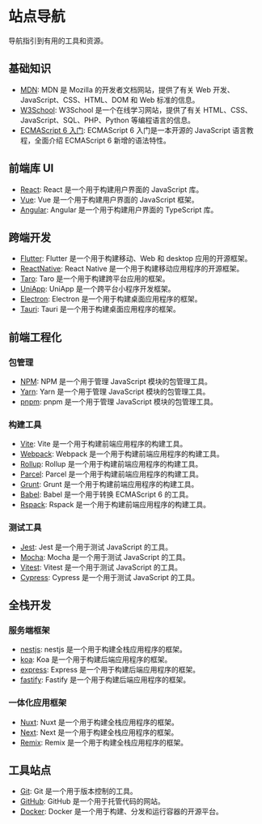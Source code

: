 # 站点导航

导航指引到有用的工具和资源。

## 基础知识

- [MDN](https://developer.mozilla.org/zh-CN/): MDN 是 Mozilla 的开发者文档网站，提供了有关 Web 开发、JavaScript、CSS、HTML、DOM 和 Web 标准的信息。
- [W3School](https://www.w3school.com.cn/): W3School 是一个在线学习网站，提供了有关 HTML、CSS、JavaScript、SQL、PHP、Python 等编程语言的信息。
- [ECMAScript 6 入门](https://es6.ruanyifeng.com/): ECMAScript 6 入门是一本开源的 JavaScript 语言教程，全面介绍 ECMAScript 6 新增的语法特性。

## 前端库 UI

- [React](https://zh-hans.react.dev/): React 是一个用于构建用户界面的 JavaScript 库。
- [Vue](https://v3.cn.vuejs.org/): Vue 是一个用于构建用户界面的 JavaScript 框架。
- [Angular](https://angular.cn/): Angular 是一个用于构建用户界面的 TypeScript 库。

## 跨端开发

- [Flutter](https://flutter.dev/): Flutter 是一个用于构建移动、Web 和 desktop 应用的开源框架。
- [ReactNative](https://reactnative.dev/): React Native 是一个用于构建移动应用程序的开源框架。
- [Taro](https://taro.jd.com/): Taro 是一个用于构建跨平台应用的框架。
- [UniApp](https://uniapp.dcloud.net.cn/): UniApp 是一个跨平台小程序开发框架。
- [Electron](https://www.electronjs.org/): Electron 是一个用于构建桌面应用程序的框架。
- [Tauri](https://tauri.app/): Tauri 是一个用于构建桌面应用程序的框架。

## 前端工程化

### 包管理

- [NPM](https://www.npmjs.com/): NPM 是一个用于管理 JavaScript 模块的包管理工具。
- [Yarn](https://yarnpkg.com/): Yarn 是一个用于管理 JavaScript 模块的包管理工具。
- [pnpm](https://pnpm.io/): pnpm 是一个用于管理 JavaScript 模块的包管理工具。

### 构建工具

- [Vite](https://vitejs.dev/): Vite 是一个用于构建前端应用程序的构建工具。
- [Webpack](https://webpack.docschina.org/): Webpack 是一个用于构建前端应用程序的构建工具。
- [Rollup](https://rollupjs.org/): Rollup 是一个用于构建前端应用程序的构建工具。
- [Parcel](https://parceljs.org/): Parcel 是一个用于构建前端应用程序的构建工具。
- [Grunt](https://gruntjs.com/): Grunt 是一个用于构建前端应用程序的构建工具。
- [Babel](https://babeljs.io/): Babel 是一个用于转换 ECMAScript 6 的工具。
- [Rspack](https://rspack.dev/): Rspack 是一个用于构建前端应用程序的构建工具。

### 测试工具

- [Jest](https://jestjs.io/): Jest 是一个用于测试 JavaScript 的工具。
- [Mocha](https://mochajs.org/): Mocha 是一个用于测试 JavaScript 的工具。
- [Vitest](https://vitest.dev/): Vitest 是一个用于测试 JavaScript 的工具。
- [Cypress](https://www.cypress.io/): Cypress 是一个用于测试 JavaScript 的工具。

## 全栈开发

### 服务端框架

- [nestjs](https://nestjs.com/): nestjs 是一个用于构建全栈应用程序的框架。
- [koa](https://koajs.com/): Koa 是一个用于构建后端应用程序的框架。
- [express](https://expressjs.com/): Express 是一个用于构建后端应用程序的框架。
- [fastify](https://www.fastify.io/): Fastify 是一个用于构建后端应用程序的框架。

### 一体化应用框架

- [Nuxt](https://nuxt.com/): Nuxt 是一个用于构建全栈应用程序的框架。
- [Next](https://nextjs.org/): Next 是一个用于构建全栈应用程序的框架。
- [Remix](https://remix.run/): Remix 是一个用于构建全栈应用程序的框架。

## 工具站点

- [Git](https://git-scm.com/): Git 是一个用于版本控制的工具。
- [GitHub](https://github.com/): GitHub 是一个用于托管代码的网站。
- [Docker](https://www.docker.com/): Docker 是一个用于构建、分发和运行容器的开源平台。
